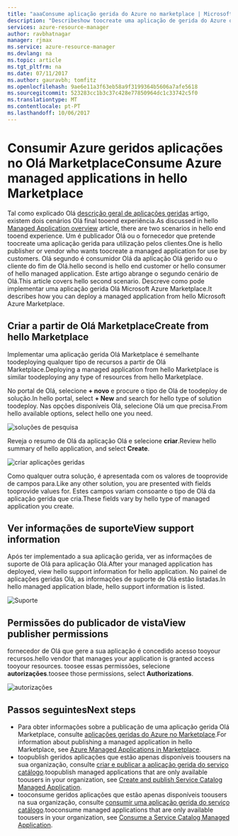 ```yaml
---
title: "aaaConsume aplicação gerida do Azure no marketplace | Microsoft Docs"
description: "Describeshow toocreate uma aplicação de gerida do Azure que está disponível através do Olá Marketplace."
services: azure-resource-manager
author: ravbhatnagar
manager: rjmax
ms.service: azure-resource-manager
ms.devlang: na
ms.topic: article
ms.tgt_pltfrm: na
ms.date: 07/11/2017
ms.author: gauravbh; tomfitz
ms.openlocfilehash: 9ae6e11a3f63eb58a9f3199364b5606a7afe5618
ms.sourcegitcommit: 523283cc1b3c37c428e77850964dc1c33742c5f0
ms.translationtype: MT
ms.contentlocale: pt-PT
ms.lasthandoff: 10/06/2017
---
```

# <a name="consume-azure-managed-applications-in-hello-marketplace"></a><span data-ttu-id="fa063-103">Consumir Azure geridos aplicações no Olá Marketplace</span><span class="sxs-lookup"><span data-stu-id="fa063-103">Consume Azure managed applications in hello Marketplace</span></span>

<span data-ttu-id="fa063-104">Tal como explicado Olá [descrição geral de aplicações geridas](managed-application-overview.md) artigo, existem dois cenários Olá final tooend experiência.</span><span class="sxs-lookup"><span data-stu-id="fa063-104">As discussed in hello [Managed Application overview](managed-application-overview.md) article, there are two scenarios in hello end tooend experience.</span></span> <span data-ttu-id="fa063-105">Um é publicador Olá ou o fornecedor que pretende toocreate uma aplicação gerida para utilização pelos clientes.</span><span class="sxs-lookup"><span data-stu-id="fa063-105">One is hello publisher or vendor who wants toocreate a managed application for use by customers.</span></span> <span data-ttu-id="fa063-106">Olá segundo é consumidor Olá da aplicação Olá gerido ou o cliente do fim de Olá.</span><span class="sxs-lookup"><span data-stu-id="fa063-106">hello second is hello end customer or hello consumer of hello managed application.</span></span> <span data-ttu-id="fa063-107">Este artigo abrange o segundo cenário de Olá.</span><span class="sxs-lookup"><span data-stu-id="fa063-107">This article covers hello second scenario.</span></span> <span data-ttu-id="fa063-108">Descreve como pode implementar uma aplicação gerida Olá Microsoft Azure Marketplace.</span><span class="sxs-lookup"><span data-stu-id="fa063-108">It describes how you can deploy a managed application from hello Microsoft Azure Marketplace.</span></span>

## <a name="create-from-hello-marketplace"></a><span data-ttu-id="fa063-109">Criar a partir de Olá Marketplace</span><span class="sxs-lookup"><span data-stu-id="fa063-109">Create from hello Marketplace</span></span>

<span data-ttu-id="fa063-110">Implementar uma aplicação gerida Olá Marketplace é semelhante toodeploying qualquer tipo de recursos a partir de Olá Marketplace.</span><span class="sxs-lookup"><span data-stu-id="fa063-110">Deploying a managed application from hello Marketplace is similar toodeploying any type of resources from hello Marketplace.</span></span> 

<span data-ttu-id="fa063-111">No portal de Olá, selecione **+ novo** e procure o tipo de Olá de toodeploy de solução.</span><span class="sxs-lookup"><span data-stu-id="fa063-111">In hello portal, select **+ New** and search for hello type of solution toodeploy.</span></span> <span data-ttu-id="fa063-112">Nas opções disponíveis Olá, selecione Olá um que precisa.</span><span class="sxs-lookup"><span data-stu-id="fa063-112">From hello available options, select hello one you need.</span></span>

![soluções de pesquisa](./media/managed-application-consume-marketplace/search-apps.png)

<span data-ttu-id="fa063-114">Reveja o resumo de Olá da aplicação Olá e selecione **criar**.</span><span class="sxs-lookup"><span data-stu-id="fa063-114">Review hello summary of hello application, and select **Create**.</span></span>

![criar aplicações geridas](./media/managed-application-consume-marketplace/create-marketplace-managed-app.png)

<span data-ttu-id="fa063-116">Como qualquer outra solução, é apresentada com os valores de tooprovide de campos para.</span><span class="sxs-lookup"><span data-stu-id="fa063-116">Like any other solution, you are presented with fields tooprovide values for.</span></span> <span data-ttu-id="fa063-117">Estes campos variam consoante o tipo de Olá da aplicação gerida que cria.</span><span class="sxs-lookup"><span data-stu-id="fa063-117">These fields vary by hello type of managed application you create.</span></span> 

## <a name="view-support-information"></a><span data-ttu-id="fa063-118">Ver informações de suporte</span><span class="sxs-lookup"><span data-stu-id="fa063-118">View support information</span></span>

<span data-ttu-id="fa063-119">Após ter implementado a sua aplicação gerida, ver as informações de suporte de Olá para aplicação Olá.</span><span class="sxs-lookup"><span data-stu-id="fa063-119">After your managed application has deployed, view hello support information for hello application.</span></span> <span data-ttu-id="fa063-120">No painel de aplicações geridas Olá, as informações de suporte de Olá estão listadas.</span><span class="sxs-lookup"><span data-stu-id="fa063-120">In hello managed application blade, hello support information is listed.</span></span>

![Suporte](./media/managed-application-consume-marketplace/support.png)

## <a name="view-publisher-permissions"></a><span data-ttu-id="fa063-122">Permissões do publicador de vista</span><span class="sxs-lookup"><span data-stu-id="fa063-122">View publisher permissions</span></span>

<span data-ttu-id="fa063-123">fornecedor de Olá que gere a sua aplicação é concedido acesso tooyour recursos.</span><span class="sxs-lookup"><span data-stu-id="fa063-123">hello vendor that manages your application is granted access tooyour resources.</span></span> <span data-ttu-id="fa063-124">toosee essas permissões, selecione **autorizações**.</span><span class="sxs-lookup"><span data-stu-id="fa063-124">toosee those permissions, select **Authorizations**.</span></span>

![autorizações](./media/managed-application-consume-marketplace/authorizations.png)

## <a name="next-steps"></a><span data-ttu-id="fa063-126">Passos seguintes</span><span class="sxs-lookup"><span data-stu-id="fa063-126">Next steps</span></span>

* <span data-ttu-id="fa063-127">Para obter informações sobre a publicação de uma aplicação gerida Olá Marketplace, consulte [aplicações geridas do Azure no Marketplace](managed-application-author-marketplace.md).</span><span class="sxs-lookup"><span data-stu-id="fa063-127">For information about publishing a managed application in hello Marketplace, see [Azure Managed Applications in Marketplace](managed-application-author-marketplace.md).</span></span>
* <span data-ttu-id="fa063-128">toopublish geridos aplicações que estão apenas disponíveis toousers na sua organização, consulte [criar e publicar a aplicação gerida do serviço catálogo](managed-application-publishing.md).</span><span class="sxs-lookup"><span data-stu-id="fa063-128">toopublish managed applications that are only available toousers in your organization, see [Create and publish Service Catalog Managed Application](managed-application-publishing.md).</span></span>
* <span data-ttu-id="fa063-129">tooconsume geridos aplicações que estão apenas disponíveis toousers na sua organização, consulte [consumir uma aplicação gerida do serviço catálogo](managed-application-consumption.md).</span><span class="sxs-lookup"><span data-stu-id="fa063-129">tooconsume managed applications that are only available toousers in your organization, see [Consume a Service Catalog Managed Application](managed-application-consumption.md).</span></span>
